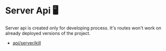 # Server Api 🖥️

Server api is created only for developing process. It's routes won't work on already deployed versions of the project.

- [api/server/kill](./01_kill.md)
